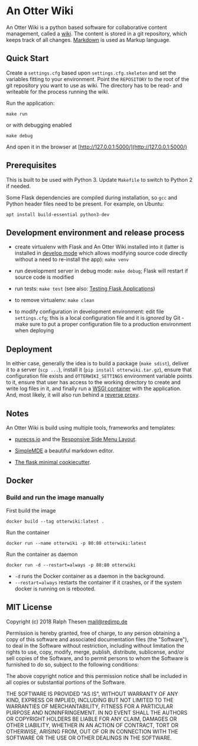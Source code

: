 # An Otter Wiki

An Otter Wiki is a python based software for collaborative content management,
called a [wiki](https://en.wikipedia.org/wiki/Wiki). The content is
stored in a git repository, which keeps track of all changes.
[Markdown](https://daringfireball.net/projects/markdown) is used as
Markup language.

## Quick Start

Create a `settings.cfg` based upon `settings.cfg.skeleton` and set the
variables fitting to your environment. Point the `REPOSITORY` to the
root of the git repository you want to use as wiki. The directory has
to be read- and writeable for the process running the wiki.

Run the application:

    make run

or with debugging enabled

    make debug

And open it in the browser at [http://127.0.0.1:5000/](http://127.0.0.1:5000/)

## Prerequisites

This is built to be used with Python 3. Update `Makefile` to switch to Python 2
if needed.

Some Flask dependencies are compiled during installation, so `gcc` and Python
header files need to be present. For example, on Ubuntu:

    apt install build-essential python3-dev

## Development environment and release process

 - create virtualenv with Flask and An Otter Wiki installed into it (latter is installed in [develop mode](http://setuptools.readthedocs.io/en/latest/setuptools.html#development-mode) which allows modifying source code directly without a need to re-install the app): `make venv`

 - run development server in debug mode: `make debug`; Flask will restart if source code is modified

 - run tests: `make test` (see also: [Testing Flask Applications](http://flask.pocoo.org/docs/0.12/testing/))

 - to remove virtualenv: `make clean`

 - to modify configuration in development environment: edit file
   `settings.cfg`; this is a local configuration file and it is
*ignored* by Git - make sure to put a proper configuration file to a
production environment when deploying

## Deployment

In either case, generally the idea is to build a package (`make sdist`),
deliver it to a server (`scp ...`), install it (`pip install
otterwiki.tar.gz`), ensure that configuration file exists and
`OTTERWIKI_SETTINGS` environment variable points to it, ensure that user
has access to the working directory to create and write log files in it,
and finally run a [WSGI
container](http://flask.pocoo.org/docs/0.12/deploying/wsgi-standalone/)
with the application.  And, most likely, it will also run behind a
[reverse
proxy](http://flask.pocoo.org/docs/0.12/deploying/wsgi-standalone/#proxy-setups).

## Notes

An Otter Wiki is build using multiple tools, frameworks and templates:

 - [purecss.io](https://purecss.io) and the [Responsive Side Menu Layout](https://purecss.io/layouts/).

 - [SimpleMDE](https://simplemde.com/) a beautiful markdown editor.

 - [The flask minimal cookiecutter](https://github.com/candidtim/cookiecutter-flask-minimal).

## Docker

### Build and run the image manually

First build the image

```
docker build --tag otterwiki:latest .
```

Run the container

```
docker run --name otterwiki -p 80:80 otterwiki:latest
```

Run the container as daemon
```
docker run -d --restart=always -p 80:80 otterwiki
```

 * `-d` runs the Docker container as a daemon in the background.
 * `--restart=always` restarts the container if it crashes, or if the system docker is running on is rebooted.

## MIT License

Copyright (c) 2018 Ralph Thesen <mail@redimp.de>

Permission is hereby granted, free of charge, to any person obtaining a copy
of this software and associated documentation files (the "Software"), to deal
in the Software without restriction, including without limitation the rights
to use, copy, modify, merge, publish, distribute, sublicense, and/or sell
copies of the Software, and to permit persons to whom the Software is
furnished to do so, subject to the following conditions:

The above copyright notice and this permission notice shall be included in all
copies or substantial portions of the Software.

THE SOFTWARE IS PROVIDED "AS IS", WITHOUT WARRANTY OF ANY KIND, EXPRESS OR
IMPLIED, INCLUDING BUT NOT LIMITED TO THE WARRANTIES OF MERCHANTABILITY,
FITNESS FOR A PARTICULAR PURPOSE AND NONINFRINGEMENT. IN NO EVENT SHALL THE
AUTHORS OR COPYRIGHT HOLDERS BE LIABLE FOR ANY CLAIM, DAMAGES OR OTHER
LIABILITY, WHETHER IN AN ACTION OF CONTRACT, TORT OR OTHERWISE, ARISING FROM,
OUT OF OR IN CONNECTION WITH THE SOFTWARE OR THE USE OR OTHER DEALINGS IN THE
SOFTWARE.

[modeline]: # ( vim: set fenc=utf-8 spell spl=en sts=4 et tw=72: )
